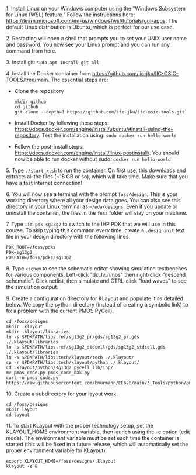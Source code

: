 1\. Install Linux on your Windows computer using the "Windows Subsystem for Linux (WSL) feature." Follow the instructions here:
https://learn.microsoft.com/en-us/windows/wsl/tutorials/gui-apps. The default Linux distribution is Ubuntu, which is perfect for our use case.

2\. Restarting will open a shell that prompts you to set your UNIX user name and password. You now see your Linux prompt and you can run any command from here.

3\. Install git: `sudo apt install git-all`

4\. Install the Docker container from https://github.com/iic-jku/IIC-OSIC-TOOLS/tree/main. The essential steps are:    

* Clone the repository
     
  ```
  mkdir github
  cd github  
  git clone --depth=1 https://github.com/iic-jku/iic-osic-tools.git`
  ```
* Install Docker by following these steps: https://docs.docker.com/engine/install/ubuntu/#install-using-the-repository. Test the installation using: `sudo docker run hello-world`

* Follow the post-install steps: https://docs.docker.com/engine/install/linux-postinstall/. You should now be able to run docker without sudo: `docker run hello-world`

5\. Type `./start_x.sh` to run the container. On first use, this downloads end extracts all the files (~18 GB or so), which will take time. Make sure that you have a fast internet connection!

6\. You will now see a terminal with the prompt `foss/design`. This is your working directory where all your design data goes. You can also see this directory in your Linux terminal as `~/eda/designs`. Even if you update or uninstall the container, the files in the `foss` folder will stay on your machine.

7\. Type `iic-pdk sg13g2` to switch to the IHP PDK that we will use in this course. To skip typing this command every time, create a `.designinit` text file in your design directory with the following lines:  
```
PDK_ROOT=/foss/pdks
PDK=sg13g2
PDKPATH=/foss/pdks/sg13g2
```

8\. Type `xschem` to see the schematic editor showing simulation testbenches for various components. Left-click "dc_lv_nmos" then right-click "descend schematic". Click netlist, then simulate and CTRL-click "load waves" to see the simulation output.

9\. Create a configuration directory for KLayout and populate it as detailed below. We copy the python directory (instead of creating a symbolic link) to fix a problem with the current PMOS PyCell).
```
cd /foss/designs
mkdir .klayout
mkdir .klayout/libraries
ln -s $PDKPATH/libs.ref/sg13g2_pr/gds/sg13g2_pr.gds ./.klayout/libraries
ln -s $PDKPATH/libs.ref/sg13g2_stdcell/gds/sg13g2_stdcell.gds ./.klayout/libraries
ln -s $PDKPATH/libs.tech/klayout/tech ./.klayout/
cp -r $PDKPATH/libs.tech/klayout/python ./.klayout/
cd .klayout/python/sg13g2_pycell_lib/ihp/
mv pmos_code.py pmos_code_bak.py
curl -o pmos_code.py https://raw.githubusercontent.com/bmurmann/EE628/main/3_Tools/python/pmos_code.py
```

10\. Create a subdirectory for your layout work.
```
cd /foss/designs
mkdir layout
cd layout
```

11\. To start KLayout with the proper technology setup, set the KLAYOUT_HOME environment variable, then launch using the -e option (edit mode). The environment variable must be set each time the container is started (this will be fixed in a future release, which will automatically set the proper environment variable for KLayout).
```
export KLAYOUT_HOME=/foss/designs/.klayout
klayout -e & 
```
